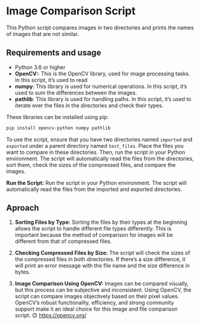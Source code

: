 
# Image Comparison Script

This Python script compares images in two directories and prints the names of images that are not similar.



## Requirements and usage

- Python 3.6 or higher
- __OpenCV:__: This is the OpenCV library, used for image processing tasks. In this script, it’s used to read
- __numpy__:  This library is used for numerical operations. In this script, it’s used to sum the differences between the images.
- __pathlib__:  This library is used for handling paths. In this script, it’s used to iterate over the files in the directories and check their types.

These libraries can be installed using pip:
```bash
pip install opencv-python numpy pathlib
```
To use the script, ensure that you have two directories named ```imported``` and ```exported``` under a parent directory named ```test_files```. Place the files you want to compare in these directories. Then, run the script in your Python environment. The script will automatically read the files from the directories, sort them, check the sizes of the compressed files, and compare the images.

__Run the Script:__ Run the script in your Python environment. The script will automatically read the files from the imported and exported directories.
## Aproach
1. __Sorting Files by Type:__ Sorting the files by their types at the beginning allows the script to handle different file types differently. This is important because the method of comparison for images will be different from that of compressed files.

2. __Checking Compressed Files by Size:__ The script will check the sizes of the compressed files in both directories. If there’s a size difference, it will print an error message with the file name and the size difference in bytes.

3. __Image Comparison Using OpenCV:__ Images can be compared visually, but this process can be subjective and inconsistent. Using OpenCV, the script can compare images objectively based on their pixel values.
OpenCV’s robust functionality, efficiency, and strong community support make it an ideal choice for this image and file comparison script. 😊
https://opencv.org/


   


